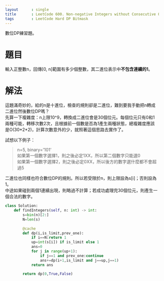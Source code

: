 ```yaml
--- 
layout      : single
title       : LeetCode 600. Non-negative Integers without Consecutive Ones
tags        : LeetCode Hard DP Bitmask
---
```

數位DP練習題。

# 題目
輸入正整數n，回傳[0, n]範圍有多少個整數，其二進位表示中**不包含連續的1**。  

# 解法
這題滿奇妙的，給的n是十進位，檢查的規則卻是二進位，難到要我手動把n轉成二進位然後數位DP嗎？  
先算一下複雜度：n上限10^9，轉換成二進位會是30個位元。每個位元只有0和1兩種可能，轉移次數2次，且根據前一個數是否為1產生兩種狀態，總複雜度應該是O(30\*2\*2)，計算次數意外的少，就照著這個思路去實作了。  

試想以下例子：  
> n=5, binary='101'  
> 如果第一個數字選擇1，則之後必定1XX，所以第二個數字只能選0  
> 如果第一個數字選擇2，則之後必定0XX，所以後方的數字選什麼都不會超過5  

二進位也同樣也符合數位DP的規則。所以若受限於n，則上限設為s[i]；否則設為1。  
中途如果碰到兩個1連續出現，則略過不計算；若成功處理完30個位元，則產生一個合法的數字。  

```python
class Solution:
    def findIntegers(self, n: int) -> int:
        s=bin(n)[2:]
        N=len(s)
        
        @cache
        def dp(i,is_limit,prev_one):
            if i==N:return 1
            up=int(s[i]) if is_limit else 1
            ans=0
            for j in range(up+1):
                if j==1 and prev_one:continue
                ans+=dp(i+1,is_limit and j==up,j==1)
            return ans

        return dp(0,True,False)
```

